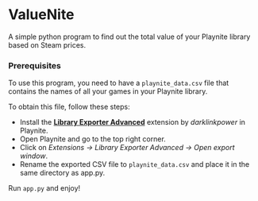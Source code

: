 # ValueNite
A simple python program to find out the total value of your Playnite library based on Steam prices.

### Prerequisites
To use this program, you need to have a `playnite_data.csv` file that contains the names of all your games in your Playnite library.

To obtain this file, follow these steps:
- Install the [**Library Exporter Advanced**](https://github.com/darklinkpower/PlayniteExtensionsCollection) extension by *darklinkpower* in Playnite.
- Open Playnite and go to the top right corner.
- Click on *Extensions -> Library Exporter Advanced -> Open export window*.
- Rename the exported CSV file to `playnite_data.csv` and place it in the same directory as app.py.

Run `app.py` and enjoy!
